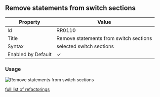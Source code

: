 ## Remove statements from switch sections

| Property           | Value                                  |
| ------------------ | -------------------------------------- |
| Id                 | RR0110                                 |
| Title              | Remove statements from switch sections |
| Syntax             | selected switch sections               |
| Enabled by Default | &#x2713;                               |

### Usage

![Remove statements from switch sections](../../images/refactorings/RemoveStatementsFromSwitchSections.png)

[full list of refactorings](Refactorings.md)